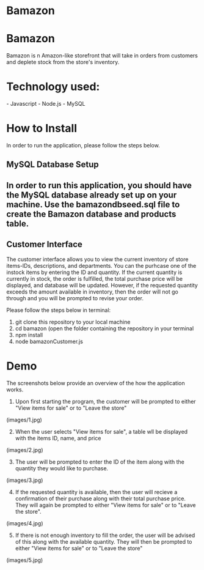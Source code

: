 # Bamazon

<h1> Bamazon</h1>
Bamazon is n Amazon-like storefront that will take in orders from customers and deplete stock from the store's inventory.

<h1>Technology used:</h1>
- Javascript
- Node.js
- MySQL

<h1>How to Install</h1>

In order to run the application, please follow the steps below.

<h2> MySQL Database Setup <h2>
In order to run this application, you should have the MySQL database already set up on your machine. Use the bamazondbseed.sql file to create the Bamazon database and products table. 

<h2>Customer Interface</h2>
The customer interface allows you to view the current inventory of store items-IDs, descriptions, and departments.  You can the purhcase one of the instock items by entering the ID and quantity.  If the current quantity is currently in stock, the order is fulfilled, the total purchase price will be displayed, and database will be updated.  However, if the requested quantity exceeds the amount available in inventory, then the order will not go through and you will be prompted to revise your order.  

Please follow the steps below in terminal:

1) git clone this repository to your local machine
2) cd bamazon (open the folder containing the repository in your terminal
3) npm install
4) node bamazonCustomer.js

<h1>Demo</h1>
The screenshots below provide an overview of the how the application works.

1) Upon first starting the program, the customer will be prompted to either "View items for sale" or to "Leave the store"

(images/1.jpg)

2) When the user selects "View items for sale", a table wll be displayed with the items ID, name, and price

(images/2.jpg)

3) The user will be prompted to enter the ID of the item along with the quantity they would like to purchase.  

(images/3.jpg)

4) If the requested quantity is available, then the user will recieve a confirmation of their purchase along with their total purchase price.  They will again be prompted to either "View items for sale" or to "Leave the store".

(images/4.jpg)

5) If there is not enough inventory to fill the order, the user will be advised of this along with the available quantity.  They will then be prompted to either "View items for sale" or to "Leave the store"

(images/5.jpg)